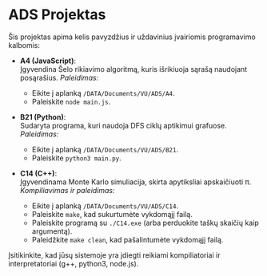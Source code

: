 # ADS Projektas

Šis projektas apima kelis pavyzdžius ir uždavinius įvairiomis programavimo kalbomis:

- **A4 (JavaScript)**:  
  Įgyvendina Šelo rikiavimo algoritmą, kuris išrikiuoja sąrašą naudojant posąrašius.
  _Paleidimas:_  
  - Eikite į aplanką `/DATA/Documents/VU/ADS/A4`.
  - Paleiskite `node main.js`.

- **B21 (Python)**:  
  Sudaryta programa, kuri naudoja DFS ciklų aptikimui grafuose.  
  _Paleidimas:_  
  - Eikite į aplanką `/DATA/Documents/VU/ADS/B21`.
  - Paleiskite `python3 main.py`.

- **C14 (C++)**:  
  Įgyvendinama Monte Karlo simuliacija, skirta apytiksliai apskaičiuoti π.  
  _Kompiliavimas ir paleidimas:_  
  - Eikite į aplanką `/DATA/Documents/VU/ADS/C14`.
  - Paleiskite `make`, kad sukurtumėte vykdomąjį failą.
  - Paleiskite programą su `./C14.exe` (arba perduokite taškų skaičių kaip argumentą).
  - Paleidžkite `make clean`, kad pašalintumėte vykdomąjį failą.

Įsitikinkite, kad jūsų sistemoje yra įdiegti reikiami kompiliatoriai ir interpretatoriai (g++, python3, node.js).
